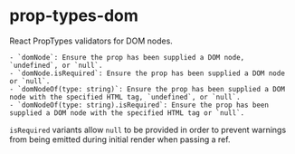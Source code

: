 # prop-types-dom

React PropTypes validators for DOM nodes.

    - `domNode`: Ensure the prop has been supplied a DOM node, `undefined`, or `null`.
    - `domNode.isRequired`: Ensure the prop has been supplied a DOM node or `null`.
    - `domNodeOf(type: string)`: Ensure the prop has been supplied a DOM node with the specified HTML tag, `undefined`, or `null`.
    - `domNodeOf(type: string).isRequired`: Ensure the prop has been supplied a DOM node with the specified HTML tag or `null`.

`isRequired` variants allow `null` to be provided in order to prevent warnings from being emitted during initial render when passing a ref.
